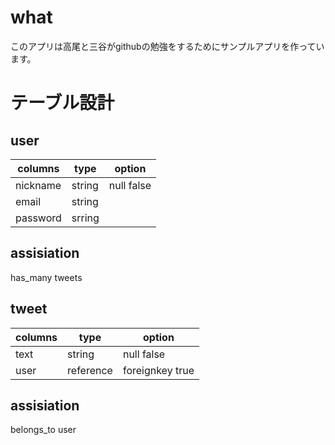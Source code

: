 # what
このアプリは高尾と三谷がgithubの勉強をするためにサンプルアプリを作っています。

# テーブル設計

## user
|columns     |type   | option     |
|------------|-------|------------|
|nickname    |string | null false |
|email       |string |            |
|password    |srring |            |

## assisiation
has_many tweets



## tweet
|columns     |type       | option        |
|------------|-----------|---------------|
|text        |string     |null false     |
|user        |reference  |foreignkey true|

## assisiation
belongs_to user
